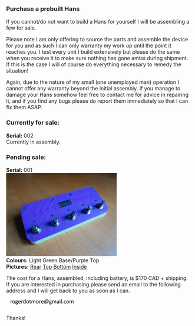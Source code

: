 ### Purchase a prebuilt Hans
If you cannot/do not want to build a Hans for yourself I will be assembling a few for sale.

Please note I am only offering to source the parts and assemble the device for you and as such I can only warranty my work up until the point it reaches you. I test every unit I build extensively but please do the same when you receive it to make sure nothing has gone amiss during shipment. If this is the case I will of course do everything necessary to remedy the situation!

Again, due to the nature of my small (one unemployed man) operation I cannot offer any warranty beyond the initial assembly. 
If you manage to damage your Hans somehow feel free to contact me for advice in repairing it, and if you find any bugs please do report them immediately so that I can fix them ASAP.

### Currently for sale:

**Serial:** 002<br>
Currently in assembly.

### Pending sale:

**Serial:** 001<br>
<img src=https://raw.githubusercontent.com/hunked/hans/main/builds/001/001-front.jpg width=300><br>
**Colours:** Light Green Base/Purple Top<br>
**Pictures:** [Rear](https://raw.githubusercontent.com/hunked/hans/main/builds/001/001-rear.jpg) [Top](https://raw.githubusercontent.com/hunked/hans/main/builds/001/001-top.jpg) [Bottom](https://raw.githubusercontent.com/hunked/hans/main/builds/001/001-bottom.jpg) [Inside](https://raw.githubusercontent.com/hunked/hans/main/builds/001/001-inside.jpg) 

The cost for a Hans, assembled, including battery, is $170 CAD + shipping.
If you are interested in purchasing please send an email to the following address and I will get back to you as soon as I can.<br>
<img src=https://raw.githubusercontent.com/hunked/hans/main/builds/contact.png>

Thanks!
